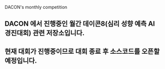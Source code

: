 DACON's monthly competition

## DACON 에서 진행중인 월간 데이콘8(심리 성향 예측 AI 경진대회) 관련 저장소입니다.

## 현재 대회가 진행중이므로 대회 종료 후 소스코드를 오픈할 예정입니다.
